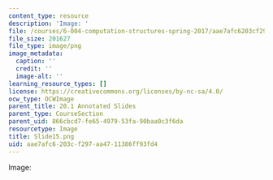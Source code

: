 ```yaml
---
content_type: resource
description: 'Image: '
file: /courses/6-004-computation-structures-spring-2017/aae7afc6203cf297aa4711386ff93fd4_Slide15.png
file_size: 201627
file_type: image/png
image_metadata:
  caption: ''
  credit: ''
  image-alt: ''
learning_resource_types: []
license: https://creativecommons.org/licenses/by-nc-sa/4.0/
ocw_type: OCWImage
parent_title: 20.1 Annotated Slides
parent_type: CourseSection
parent_uid: 866cbcd7-fe65-4979-53fa-90baa0c3f6da
resourcetype: Image
title: Slide15.png
uid: aae7afc6-203c-f297-aa47-11386ff93fd4
---
```

Image: 